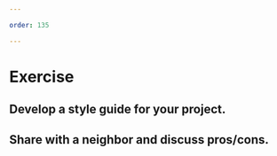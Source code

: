 ```yaml
---

order: 135

---
```


# Exercise

## Develop a style guide for your project. 

## Share with a neighbor and discuss pros/cons.